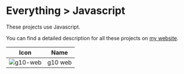 # Everything > Javascript

These projects use Javascript.

You can find a detailed description for all these projects on [my website](https://g10.app/status/).

| Icon                                          | Name    | 
|-----------------------------------------------|---------|
| ![g10-web](https://icons.g10.app/g10-web.png) | g10 web |
